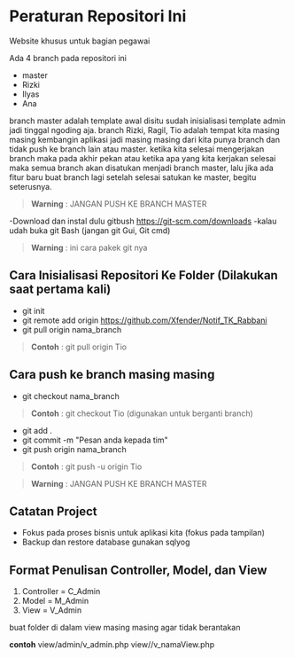 # Peraturan Repositori Ini
Website khusus untuk bagian pegawai

Ada 4 branch pada repositori ini
- master
- Rizki
- Ilyas
- Ana

branch master adalah template awal disitu sudah inisialisasi template admin jadi
tinggal ngoding aja.
branch Rizki, Ragil, Tio adalah tempat kita masing masing kembangin aplikasi
jadi masing masing dari kita punya branch dan tidak push ke branch lain atau master.
ketika kita selesai mengerjakan branch maka pada akhir pekan atau ketika apa yang
kita kerjakan selesai maka semua branch akan disatukan menjadi branch master,
lalu jika ada fitur baru buat branch lagi setelah selesai satukan ke master, begitu seterusnya.

> __Warning__ : JANGAN PUSH KE BRANCH MASTER

-Download dan instal dulu gitbush https://git-scm.com/downloads
-kalau udah buka git Bash (jangan git Gui, Git cmd)

> __Warning__ : ini cara pakek git nya

## Cara Inisialisasi Repositori Ke Folder (Dilakukan saat pertama kali)
- git init
- git remote add origin https://github.com/Xfender/Notif_TK_Rabbani
- git pull origin nama_branch
> __Contoh__ : git pull origin Tio

## Cara push ke branch masing masing
- git checkout nama_branch
> __Contoh__ : git checkout Tio (digunakan untuk berganti branch)
- git add .
- git commit -m "Pesan anda kepada tim"
- git push origin nama_branch
> __Contoh__ : git push -u origin Tio

> __Warning__ : JANGAN PUSH KE BRANCH MASTER


## Catatan Project
- Fokus pada proses bisnis untuk aplikasi kita (fokus pada tampilan)
- Backup dan restore database gunakan sqlyog

## Format Penulisan Controller, Model, dan View

1. Controller = C_Admin
2. Model = M_Admin
3. View = V_Admin

buat folder di dalam view masing masing agar tidak berantakan

__contoh__
view/admin/v_admin.php
view/<namafolder>/v_namaView.php
